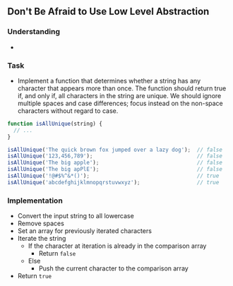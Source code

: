 ## Don't Be Afraid to Use Low Level Abstraction

### Understanding
- 

### Task
- Implement a function that determines whether a string has any character that appears more than once. The function should return true if, and only if, all characters in the string are unique. We should ignore multiple spaces and case differences; focus instead on the non-space characters without regard to case.
```js
function isAllUnique(string) {
  // ...
}

isAllUnique('The quick brown fox jumped over a lazy dog');  // false
isAllUnique('123,456,789');                                 // false
isAllUnique('The big apple');                               // false
isAllUnique('The big apPlE');                               // false
isAllUnique('!@#$%^&*()');                                  // true
isAllUnique('abcdefghijklmnopqrstuvwxyz');                  // true
```

### Implementation
- Convert the input string to all lowercase
- Remove spaces
- Set an array for previously iterated characters
- Iterate the string
  + If the character at iteration is already in the comparison array
    * Return `false`
  + Else
    * Push the current character to the comparison array
- Return `true`